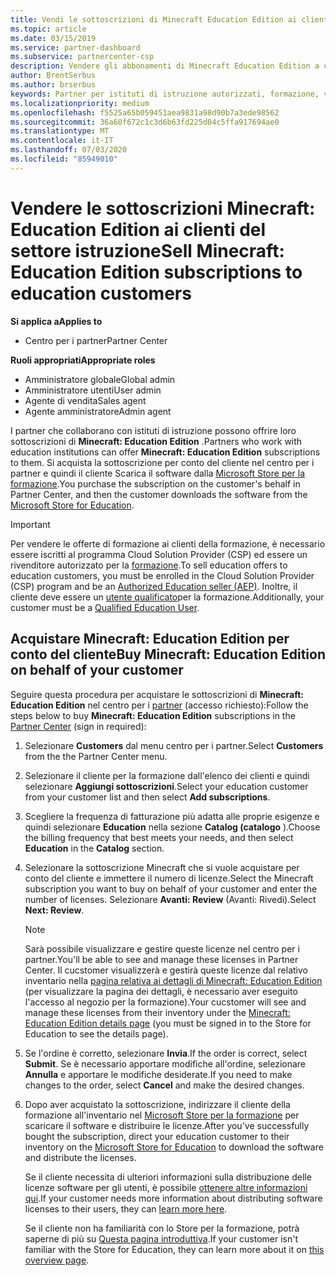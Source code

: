 ```yaml
---
title: Vendi le sottoscrizioni di Minecraft Education Edition ai clienti della formazione
ms.topic: article
ms.date: 03/15/2019
ms.service: partner-dashboard
ms.subservice: partnercenter-csp
description: Vendere gli abbonamenti di Minecraft Education Edition a clienti qualificati che possono quindi scaricarli da Microsoft Education Store.
author: BrentSerbus
ms.author: brserbus
keywords: Partner per istituti di istruzione autorizzati, formazione, vendite a Education, scuole
ms.localizationpriority: medium
ms.openlocfilehash: f5525a65b059451aea9831a98d90b7a3ede98562
ms.sourcegitcommit: 36a60f672c1c3d6b63fd225d04c5ffa917694ae0
ms.translationtype: MT
ms.contentlocale: it-IT
ms.lasthandoff: 07/03/2020
ms.locfileid: "85949010"
---
```

# <a name="sell-minecraft-education-edition-subscriptions-to-education-customers"></a><span data-ttu-id="c49b6-104">Vendere le sottoscrizioni Minecraft: Education Edition ai clienti del settore istruzione</span><span class="sxs-lookup"><span data-stu-id="c49b6-104">Sell Minecraft: Education Edition subscriptions to education customers</span></span>

<span data-ttu-id="c49b6-105">**Si applica a**</span><span class="sxs-lookup"><span data-stu-id="c49b6-105">**Applies to**</span></span>

-  <span data-ttu-id="c49b6-106">Centro per i partner</span><span class="sxs-lookup"><span data-stu-id="c49b6-106">Partner Center</span></span>

<span data-ttu-id="c49b6-107">**Ruoli appropriati**</span><span class="sxs-lookup"><span data-stu-id="c49b6-107">**Appropriate roles**</span></span>
-   <span data-ttu-id="c49b6-108">Amministratore globale</span><span class="sxs-lookup"><span data-stu-id="c49b6-108">Global admin</span></span>
-   <span data-ttu-id="c49b6-109">Amministratore utenti</span><span class="sxs-lookup"><span data-stu-id="c49b6-109">User admin</span></span>
-   <span data-ttu-id="c49b6-110">Agente di vendita</span><span class="sxs-lookup"><span data-stu-id="c49b6-110">Sales agent</span></span>
-   <span data-ttu-id="c49b6-111">Agente amministratore</span><span class="sxs-lookup"><span data-stu-id="c49b6-111">Admin agent</span></span>

<span data-ttu-id="c49b6-112">I partner che collaborano con istituti di istruzione possono offrire loro sottoscrizioni di **Minecraft: Education Edition** .</span><span class="sxs-lookup"><span data-stu-id="c49b6-112">Partners who work with education institutions can offer **Minecraft: Education Edition** subscriptions to them.</span></span> <span data-ttu-id="c49b6-113">Si acquista la sottoscrizione per conto del cliente nel centro per i partner e quindi il cliente Scarica il software dalla [Microsoft Store per la formazione](https://educationstore.microsoft.com).</span><span class="sxs-lookup"><span data-stu-id="c49b6-113">You purchase the subscription on the customer's behalf in Partner Center, and then the customer downloads the software from the [Microsoft Store for Education](https://educationstore.microsoft.com).</span></span> 

>[!IMPORTANT]
><span data-ttu-id="c49b6-114">Per vendere le offerte di formazione ai clienti della formazione, è necessario essere iscritti al programma Cloud Solution Provider (CSP) ed essere un rivenditore autorizzato per la [formazione](https://www.mepn.com).</span><span class="sxs-lookup"><span data-stu-id="c49b6-114">To sell education offers to education customers, you must be enrolled in the Cloud Solution Provider (CSP) program and be an [Authorized Education seller (AEP)](https://www.mepn.com).</span></span> <span data-ttu-id="c49b6-115">Inoltre, il cliente deve essere un [utente qualificato](https://www.microsoftvolumelicensing.com/DocumentSearch.aspx?Mode=3&DocumentTypeId=7)per la formazione.</span><span class="sxs-lookup"><span data-stu-id="c49b6-115">Additionally, your customer must be a [Qualified Education User](https://www.microsoftvolumelicensing.com/DocumentSearch.aspx?Mode=3&DocumentTypeId=7).</span></span>  

 
## <a name="buy-minecraft-education-edition-on-behalf-of-your-customer"></a><span data-ttu-id="c49b6-116">Acquistare **Minecraft: Education Edition** per conto del cliente</span><span class="sxs-lookup"><span data-stu-id="c49b6-116">Buy **Minecraft: Education Edition** on behalf of your customer</span></span>

<span data-ttu-id="c49b6-117">Seguire questa procedura per acquistare le sottoscrizioni di **Minecraft: Education Edition** nel centro per i [partner](https://partnercenter.microsoft.com/pcv/dashboard/overview
) (accesso richiesto):</span><span class="sxs-lookup"><span data-stu-id="c49b6-117">Follow the steps below to buy **Minecraft: Education Edition** subscriptions in the [Partner Center](https://partnercenter.microsoft.com/pcv/dashboard/overview
) (sign in required):</span></span>

  1.  <span data-ttu-id="c49b6-118">Selezionare **Customers** dal menu centro per i partner.</span><span class="sxs-lookup"><span data-stu-id="c49b6-118">Select **Customers** from the the Partner Center menu.</span></span>
  
  2.  <span data-ttu-id="c49b6-119">Selezionare il cliente per la formazione dall'elenco dei clienti e quindi selezionare **Aggiungi sottoscrizioni**.</span><span class="sxs-lookup"><span data-stu-id="c49b6-119">Select your education customer from your customer list and then select **Add subscriptions**.</span></span>
  
  3.  <span data-ttu-id="c49b6-120">Scegliere la frequenza di fatturazione più adatta alle proprie esigenze e quindi selezionare **Education** nella sezione **Catalog (catalogo** ).</span><span class="sxs-lookup"><span data-stu-id="c49b6-120">Choose the billing frequency that best meets your needs, and then select **Education** in the **Catalog** section.</span></span>

  4.  <span data-ttu-id="c49b6-121">Selezionare la sottoscrizione Minecraft che si vuole acquistare per conto del cliente e immettere il numero di licenze.</span><span class="sxs-lookup"><span data-stu-id="c49b6-121">Select the Minecraft subscription you want to buy on behalf of your customer and enter the number of licenses.</span></span> <span data-ttu-id="c49b6-122">Selezionare **Avanti: Review** (Avanti: Rivedi).</span><span class="sxs-lookup"><span data-stu-id="c49b6-122">Select **Next: Review**.</span></span>

      >[!NOTE]
      ><span data-ttu-id="c49b6-123">Sarà possibile visualizzare e gestire queste licenze nel centro per i partner.</span><span class="sxs-lookup"><span data-stu-id="c49b6-123">You'll be able to see and manage these licenses in Partner Center.</span></span> <span data-ttu-id="c49b6-124">Il cucstomer visualizzerà e gestirà queste licenze dal relativo inventario nella [pagina relativa ai dettagli di Minecraft: Education Edition](https://educationstore.microsoft.com/store/details/minecraft-education-edition/9nblggh4r2r6) (per visualizzare la pagina dei dettagli, è necessario aver eseguito l'accesso al negozio per la formazione).</span><span class="sxs-lookup"><span data-stu-id="c49b6-124">Your cucstomer will see and manage these licenses from their inventory under the [Minecraft: Education Edition details page](https://educationstore.microsoft.com/store/details/minecraft-education-edition/9nblggh4r2r6) (you must be signed in to the Store for Education to see the details page).</span></span> 

  5.  <span data-ttu-id="c49b6-125">Se l'ordine è corretto, selezionare **Invia**.</span><span class="sxs-lookup"><span data-stu-id="c49b6-125">If the order is correct, select **Submit**.</span></span> <span data-ttu-id="c49b6-126">Se è necessario apportare modifiche all'ordine, selezionare **Annulla** e apportare le modifiche desiderate.</span><span class="sxs-lookup"><span data-stu-id="c49b6-126">If you need to make changes to the order, select **Cancel** and make the desired changes.</span></span>   

  6.  <span data-ttu-id="c49b6-127">Dopo aver acquistato la sottoscrizione, indirizzare il cliente della formazione all'inventario nel [Microsoft Store per la formazione](https://educationstore.microsoft.com) per scaricare il software e distribuire le licenze.</span><span class="sxs-lookup"><span data-stu-id="c49b6-127">After you've successfully bought the subscription, direct your education customer to their inventory on the [Microsoft Store for Education](https://educationstore.microsoft.com) to download the software and distribute the licenses.</span></span>

      <span data-ttu-id="c49b6-128">Se il cliente necessita di ulteriori informazioni sulla distribuzione delle licenze software per gli utenti, è possibile [ottenere altre informazioni qui](https://docs.microsoft.com/education/windows/school-get-minecraft#distribute-minecraft).</span><span class="sxs-lookup"><span data-stu-id="c49b6-128">If your customer needs more information about distributing software licenses to their users, they can [learn more here](https://docs.microsoft.com/education/windows/school-get-minecraft#distribute-minecraft).</span></span>  
  
      <span data-ttu-id="c49b6-129">Se il cliente non ha familiarità con lo Store per la formazione, potrà saperne di più su [Questa pagina introduttiva](https://docs.microsoft.com/microsoft-store/windows-store-for-business-overview).</span><span class="sxs-lookup"><span data-stu-id="c49b6-129">If your customer isn't familiar with the Store for Education, they can learn more about it on [this overview page](https://docs.microsoft.com/microsoft-store/windows-store-for-business-overview).</span></span>  

      

